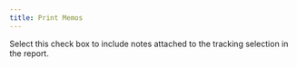 ```yaml
---
title: Print Memos
---
```



Select this check box to include notes attached to the tracking selection in the report.
